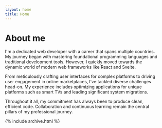 ```yaml
---
layout: home
title: Home
---
```


# About me

I'm a dedicated web developer with a career that spans multiple countries. My journey began with mastering foundational programming languages and traditional development tools. However, I quickly moved towards the dynamic world of modern web frameworks like React and Svelte.

From meticulously crafting user interfaces for complex platforms to driving user engagement in online marketplaces, I've tackled diverse challenges head-on. My experience includes optimizing applications for unique platforms such as smart TVs and leading significant system migrations.

Throughout it all, my commitment has always been to produce clean, efficient code. Collaboration and continuous learning remain the central pillars of my professional journey.

{% include archive.html %}
